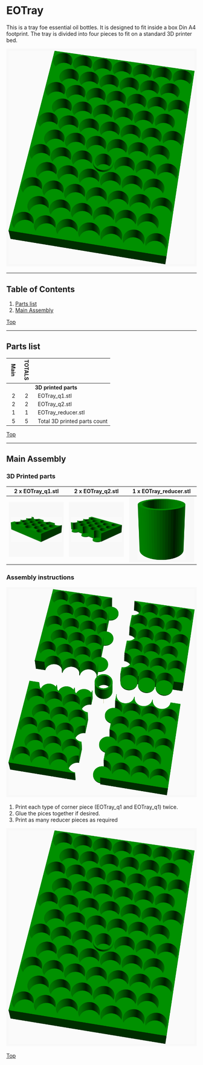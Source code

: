 <a name="TOP"></a>
# EOTray
This is a tray foe essential oil bottles. It is designed to fit inside a box
Din A4 footprint. The tray is divided into four pieces to fit on a standard 
3D printer bed.

![Main Assembly](assemblies/main_assembled.png)


---
## Table of Contents
1. [Parts list](#Parts_list)
1. [Main Assembly](#main_assembly)

[Top](#TOP)

---
<a name="Parts_list"></a>
## Parts list
| <span style="writing-mode: vertical-rl; text-orientation: mixed;">Main</span> | <span style="writing-mode: vertical-rl; text-orientation: mixed;">TOTALS</span> |  |
|---:|---:|:---|
|  | | **3D printed parts** |
| &nbsp;&nbsp;2&nbsp; |  &nbsp;&nbsp;2&nbsp; | &nbsp;&nbsp;EOTray_q1.stl |
| &nbsp;&nbsp;2&nbsp; |  &nbsp;&nbsp;2&nbsp; | &nbsp;&nbsp;EOTray_q2.stl |
| &nbsp;&nbsp;1&nbsp; |  &nbsp;&nbsp;1&nbsp; | &nbsp;&nbsp;EOTray_reducer.stl |
| &nbsp;&nbsp;5&nbsp; | &nbsp;&nbsp;5&nbsp; | &nbsp;&nbsp;Total 3D printed parts count |

[Top](#TOP)

---
<a name="main_assembly"></a>
## Main Assembly
### 3D Printed parts

| 2 x EOTray_q1.stl | 2 x EOTray_q2.stl | 1 x EOTray_reducer.stl |
|---|---|---|
| ![EOTray_q1.stl](stls/EOTray_q1.png) | ![EOTray_q2.stl](stls/EOTray_q2.png) | ![EOTray_reducer.stl](stls/EOTray_reducer.png) 



### Assembly instructions
![main_assembly](assemblies/main_assembly.png)

1. Print each type of corner piece (EOTray_q1 and EOTray_q1) twice.
2. Glue the pices together if desired.
3. Print as many reducer pieces as required 

![main_assembled](assemblies/main_assembled.png)

[Top](#TOP)
